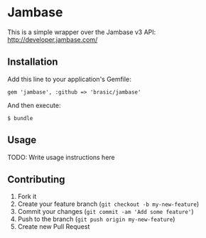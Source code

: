 # Jambase

This is a simple wrapper over the Jambase v3 API: http://developer.jambase.com/

## Installation

Add this line to your application's Gemfile:

    gem 'jambase', :github => 'brasic/jambase'

And then execute:

    $ bundle

## Usage

TODO: Write usage instructions here

## Contributing

1. Fork it
2. Create your feature branch (`git checkout -b my-new-feature`)
3. Commit your changes (`git commit -am 'Add some feature'`)
4. Push to the branch (`git push origin my-new-feature`)
5. Create new Pull Request
